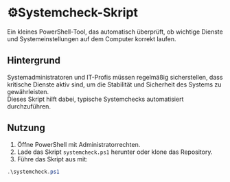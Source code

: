 # ⚙Systemcheck-Skript

Ein kleines PowerShell-Tool, das automatisch überprüft, ob wichtige Dienste und Systemeinstellungen auf dem Computer korrekt laufen.

## Hintergrund

Systemadministratoren und IT-Profis müssen regelmäßig sicherstellen, dass kritische Dienste aktiv sind, um die Stabilität und Sicherheit des Systems zu gewährleisten.  
Dieses Skript hilft dabei, typische Systemchecks automatisiert durchzuführen.

## Nutzung

1. Öffne PowerShell mit Administratorrechten.  
2. Lade das Skript `systemcheck.ps1` herunter oder klone das Repository.  
3. Führe das Skript aus mit:

```powershell
.\systemcheck.ps1
